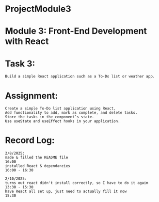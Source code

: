 # ProjectModule3

# Module 3: Front-End Development with React
# Task 3:
    Build a simple React application such as a To-Do list or weather app.

# Assignment:
    Create a simple To-Do list application using React.
    Add functionality to add, mark as complete, and delete tasks.
    Store the tasks in the component’s state.
    Use useState and useEffect hooks in your application.

# Record Log:
    2/8/2025:
    made & filled the README file                                               16:00
    installed React & dependancies                                              16:00 - 16:30

    2/10/2025:
    turns out react didn't install correctly, so I have to do it again          13:30 - 15:30
    have React all set up, just need to actually fill it now                    15:30
    
